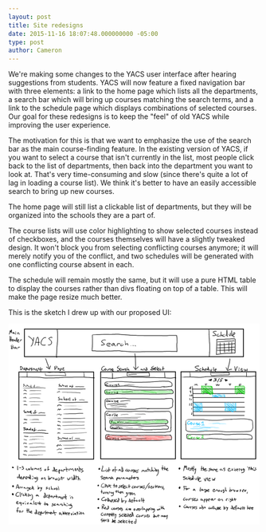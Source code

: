 ```yaml
---
layout: post
title: Site redesigns
date: 2015-11-16 18:07:48.000000000 -05:00
type: post
author: Cameron
---
```


We're making some changes to the YACS user interface after hearing suggestions from students. YACS will now feature a fixed navigation bar with three elements: a link to the home page which lists all the departments, a search bar which will bring up courses matching the search terms, and a link to the schedule page which displays combinations of selected courses. Our goal for these redesigns is to keep the "feel" of old YACS while improving the user experience.

The motivation for this is that we want to emphasize the use of the search bar as the main course-finding feature. In the existing version of YACS, if you want to select a course that isn't currently in the list, most people click back to the list of departments, then back into the department you want to look at. That's very time-consuming and slow (since there's quite a lot of lag in loading a course list). We think it's better to have an easily accessible search to bring up new courses.

The home page will still list a clickable list of departments, but they will be organized into the schools they are a part of.

The course lists will use color highlighting to show selected courses instead of checkboxes, and the courses themselves will have a slightly tweaked design. It won't block you from selecting conflicting courses anymore; it will merely notify you of the conflict, and two schedules will be generated with one conflicting course absent in each.

The schedule will remain mostly the same, but it will use a pure HTML table to display the courses rather than divs floating on top of a table. This will make the page resize much better.

This is the sketch I drew up with our proposed UI:

![site mockup](assets/images/yacs_interface_proposed_final_sketch.png)

